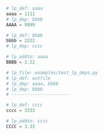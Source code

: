 ```python
# lp_def: aaaa
aaaa = 1111
# lp_dep: bbbb
AAAA = 9999
```

```python
# lp_def: bbbb
bbbb = 2222
# lp_dep: cccc
```

```python
# lp_addto: aaaa
BBBB = 2.22
```

```python
# lp_file: examples/test_lp_deps.py
# lp_def: outfile
# lp_dep: aaaa, bbbb
# lp_dep: bbbb
# ----------------------
```

```python
# lp_def: cccc
cccc = 3333
```

```python
# lp_addto: cccc
CCCC = 3.33
```

